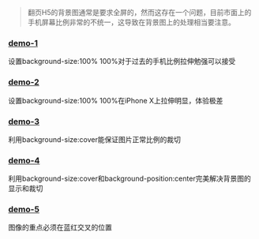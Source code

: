 > 翻页H5的背景图通常是要求全屏的，然而这存在一个问题，目前市面上的手机屏幕比例非常的不统一，这导致在背景图上的处理相当要注意。

### [demo-1](demo-1.html)

设置background-size:100% 100%对于过去的手机比例拉伸勉强可以接受

### [demo-2](demo-2.html)

设置background-size:100% 100%在iPhone X上拉伸明显，体验极差

### [demo-3](demo-3.html)

利用background-size:cover能保证图片正常比例的裁切

### [demo-4](demo-4.html)

利用background-size:cover和background-position:center完美解决背景图的显示和裁切

### [demo-5](demo-5.html)

图像的重点必须在蓝红交叉的位置